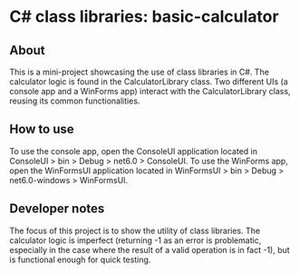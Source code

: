 # C# class libraries: basic-calculator

## About
This is a mini-project showcasing the use of class libraries in C#. The calculator logic is found in the CalculatorLibrary class. Two different UIs (a console app and a WinForms app) interact with the CalculatorLibrary class, reusing its common functionalities.

## How to use
To use the console app, open the ConsoleUI application located in ConsoleUI > bin > Debug > net6.0 > ConsoleUI.
To use the WinForms app, open the WinFormsUI application located in WinFormsUI > bin > Debug > net6.0-windows > WinFormsUI.

## Developer notes
The focus of this project is to show the utility of class libraries. The calculator logic is imperfect (returning -1 as an error is problematic, especially in the case where the result of a valid operation is in fact -1), but is functional enough for quick testing.
